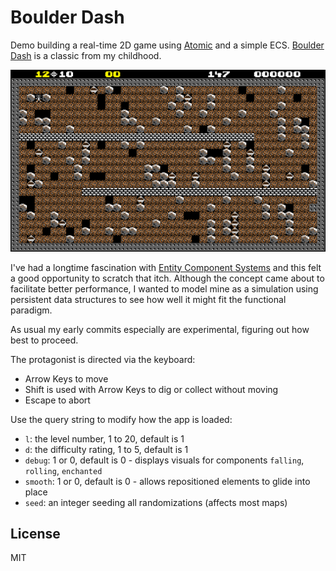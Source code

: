 # Boulder Dash

Demo building a real-time 2D game using [Atomic](https://github.com/mlanza/atomic) and a simple ECS.  [Boulder Dash](https://boulder-dash.com/online-free-game/) is a classic from my childhood.

![Screenshot](./images/screenshot.png)

I've had a longtime fascination with [Entity Component Systems](Entity_component_system) and this felt a good opportunity to scratch that itch.  Although the concept came about to facilitate better performance, I wanted to model mine as a simulation using persistent data structures to see how well it might fit the functional paradigm.

As usual my early commits especially are experimental, figuring out how best to proceed.

The protagonist is directed via the keyboard:
* Arrow Keys to move
* Shift is used with Arrow Keys to dig or collect without moving
* Escape to abort

Use the query string to modify how the app is loaded:
* `l`: the level number, 1 to 20, default is 1
* `d`: the difficulty rating, 1 to 5, default is 1
* `debug`: 1 or 0, default is 0 - displays visuals for components `falling`, `rolling`, `enchanted`
* `smooth`: 1 or 0, default is 0 - allows repositioned elements to glide into place
* `seed`: an integer seeding all randomizations (affects most maps)

## License
MIT


